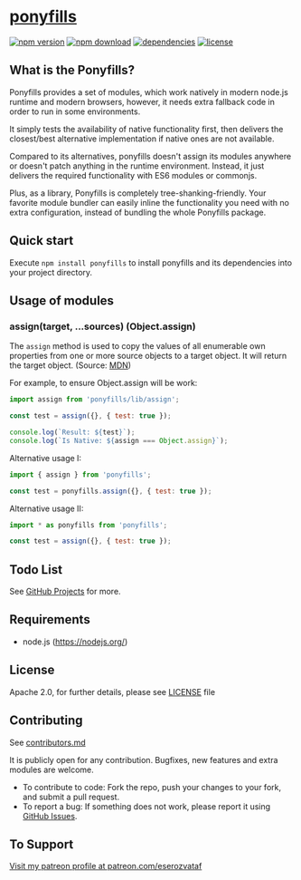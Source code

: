 # [ponyfills](https://github.com/eserozvataf/jsmake-libraries)

[![npm version][npm-image]][npm-url]
[![npm download][download-image]][npm-url]
[![dependencies][dep-image]][dep-url]
[![license][license-image]][license-url]


## What is the Ponyfills?

Ponyfills provides a set of modules, which work natively in modern node.js runtime and modern browsers, however, it needs extra fallback code in order to run in some environments.

It simply tests the availability of native functionality first, then delivers the closest/best alternative implementation if native ones are not available.

Compared to its alternatives, ponyfills doesn't assign its modules anywhere or doesn't patch anything in the runtime environment. Instead, it just delivers the required functionality with ES6 modules or commonjs.

Plus, as a library, Ponyfills is completely tree-shanking-friendly. Your favorite module bundler can easily inline the functionality you need with no extra configuration, instead of bundling the whole Ponyfills package.


## Quick start

Execute `npm install ponyfills` to install ponyfills and its dependencies into your project directory.


## Usage of modules

### assign(target, ...sources) (Object.assign)

The `assign` method is used to copy the values of all enumerable own properties from one or more source objects to a target object. It will return the target object. (Source: [MDN](https://developer.mozilla.org/en-US/docs/Web/JavaScript/Reference/Global_Objects/Object/assign))

For example, to ensure Object.assign will be work:

```js
import assign from 'ponyfills/lib/assign';

const test = assign({}, { test: true });

console.log(`Result: ${test}`);
console.log(`Is Native: ${assign === Object.assign}`);
```

Alternative usage I:

```js
import { assign } from 'ponyfills';

const test = ponyfills.assign({}, { test: true });
```

Alternative usage II:

```js
import * as ponyfills from 'ponyfills';

const test = assign({}, { test: true });
```


## Todo List

See [GitHub Projects](https://github.com/eserozvataf/jsmake-libraries/projects) for more.


## Requirements

* node.js (https://nodejs.org/)


## License

Apache 2.0, for further details, please see [LICENSE](LICENSE) file


## Contributing

See [contributors.md](contributors.md)

It is publicly open for any contribution. Bugfixes, new features and extra modules are welcome.

* To contribute to code: Fork the repo, push your changes to your fork, and submit a pull request.
* To report a bug: If something does not work, please report it using [GitHub Issues](https://github.com/eserozvataf/jsmake-libraries/issues).


## To Support

[Visit my patreon profile at patreon.com/eserozvataf](https://www.patreon.com/eserozvataf)


[npm-image]: https://img.shields.io/npm/v/ponyfills.svg?style=flat-square
[npm-url]: https://www.npmjs.com/package/ponyfills
[download-image]: https://img.shields.io/npm/dt/ponyfills.svg?style=flat-square
[dep-image]: https://img.shields.io/david/eserozvataf/ponyfills.svg?style=flat-square
[dep-url]: https://github.com/eserozvataf/jsmake-libraries
[license-image]: https://img.shields.io/npm/l/ponyfills.svg?style=flat-square
[license-url]: https://github.com/eserozvataf/jsmake-libraries/blob/master/00_ponyfills/LICENSE
